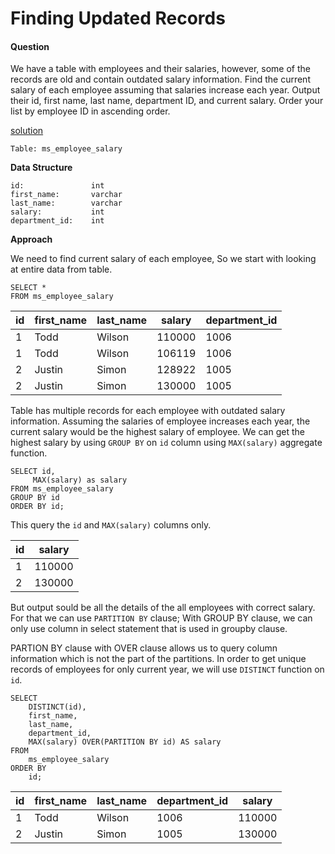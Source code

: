 # Finding Updated Records 

#### Question
We have a table with employees and their salaries, however, some of the records are old and contain outdated salary information. Find the current salary of each employee assuming that salaries increase each year. Output their id, first name, last name, department ID, and current salary. Order your list by employee ID in ascending order.

[solution](https://github.com/madhuri-15/66DaysOfData/blob/main/%2301/solution.sql)

`Table: ms_employee_salary`

**Data Structure**

```
id:               int
first_name:       varchar
last_name:        varchar
salary:           int
department_id:    int
```

**Approach**

We need to find current salary of each employee, So we start with looking at entire data from table.

```
SELECT *
FROM ms_employee_salary
```

| id  | first_name | last_name | salary | department_id |
| --- | ---------- | --------- | ------ | ------------- |
| 1   | Todd       | Wilson    | 110000 | 1006          |
| 1   | Todd       | Wilson    | 106119 | 1006          |
| 2   | Justin     | Simon     | 128922 | 1005          |
| 2   | Justin     | Simon     | 130000 | 1005          |

Table has multiple records for each employee with outdated salary information. Assuming the salaries of employee increases each year, the current salary would be the highest salary of employee. 
We can get the highest salary by using `GROUP BY` on `id` column using `MAX(salary)` aggregate function.

```
SELECT id, 
     MAX(salary) as salary
FROM ms_employee_salary
GROUP BY id
ORDER BY id;
```

This query the `id` and `MAX(salary)` columns only.

| id  | salary |
| --- | ------ |
| 1   | 110000 |
| 2   | 130000 |

But output sould be all the details of the all employees with correct salary. For that we can use `PARTITION BY` clause; 
With GROUP BY clause, we can only use column in select statement that is used in groupby clause. 

PARTION BY clause with OVER clause allows us to query column information which is not the part of the partitions. 
In order to get unique records of employees for only current year, we will use `DISTINCT` function on `id`.

```
SELECT 
    DISTINCT(id),
    first_name,
    last_name,
    department_id, 
    MAX(salary) OVER(PARTITION BY id) AS salary
FROM 
    ms_employee_salary
ORDER BY 
    id;
```

| id  | first_name | last_name | department_id | salary |
| --- | ---------- | --------- | ------------- | ------ |
| 1   | Todd       | Wilson    | 1006          | 110000 |
| 2   | Justin     | Simon     | 1005          | 130000 |
